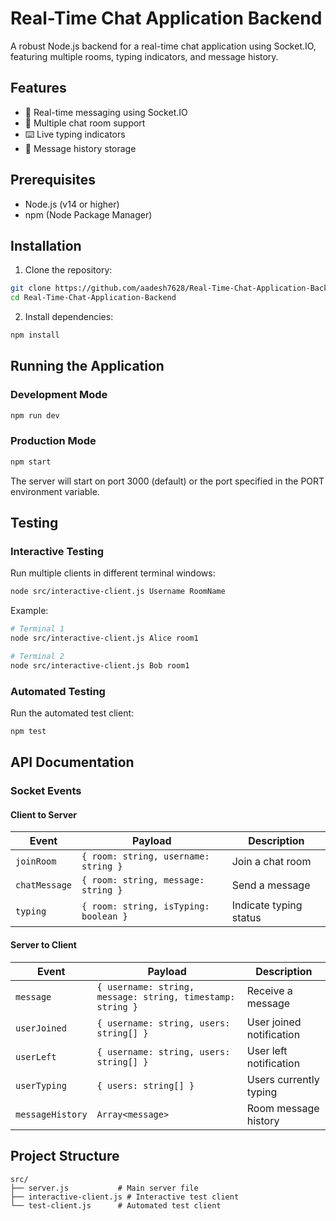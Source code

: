 # Real-Time Chat Application Backend

A robust Node.js backend for a real-time chat application using Socket.IO, featuring multiple rooms, typing indicators, and message history.

## Features

- 🚀 Real-time messaging using Socket.IO
- 👥 Multiple chat room support
- ⌨️ Live typing indicators
- 📜 Message history storage

## Prerequisites

- Node.js (v14 or higher)
- npm (Node Package Manager)

## Installation

1. Clone the repository:
```bash
git clone https://github.com/aadesh7628/Real-Time-Chat-Application-Backend.git
cd Real-Time-Chat-Application-Backend
```

2. Install dependencies:
```bash
npm install
```

## Running the Application

### Development Mode
```bash
npm run dev
```

### Production Mode
```bash
npm start
```

The server will start on port 3000 (default) or the port specified in the PORT environment variable.

## Testing

### Interactive Testing
Run multiple clients in different terminal windows:

```bash
node src/interactive-client.js Username RoomName
```

Example:
```bash
# Terminal 1
node src/interactive-client.js Alice room1

# Terminal 2
node src/interactive-client.js Bob room1
```

### Automated Testing
Run the automated test client:
```bash
npm test
```

## API Documentation

### Socket Events

#### Client to Server

| Event | Payload | Description |
|-------|---------|-------------|
| `joinRoom` | `{ room: string, username: string }` | Join a chat room |
| `chatMessage` | `{ room: string, message: string }` | Send a message |
| `typing` | `{ room: string, isTyping: boolean }` | Indicate typing status |

#### Server to Client

| Event | Payload | Description |
|-------|---------|-------------|
| `message` | `{ username: string, message: string, timestamp: string }` | Receive a message |
| `userJoined` | `{ username: string, users: string[] }` | User joined notification |
| `userLeft` | `{ username: string, users: string[] }` | User left notification |
| `userTyping` | `{ users: string[] }` | Users currently typing |
| `messageHistory` | `Array<message>` | Room message history |

## Project Structure

```
src/
├── server.js           # Main server file
├── interactive-client.js # Interactive test client
└── test-client.js      # Automated test client

